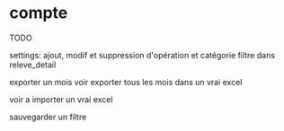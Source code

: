 compte
======

TODO


settings: ajout, modif et suppression d'opération et catégorie
filtre dans releve_detail


exporter un mois voir exporter tous les mois dans un vrai excel

voir a importer un vrai excel

sauvegarder un filtre










